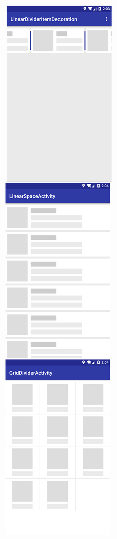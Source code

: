 



<figure class="third">
​    <img src="screen/QQ20170322-0.png">
​    <img src="screen/QQ20170322-1.png">
​    <img src="screen/QQ20170322-2.png">
</figure>
